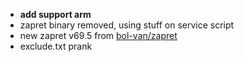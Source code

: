 - **add support arm**
- zapret binary removed, using stuff on service script
- new zapret v69.5 from [bol-van/zapret](https://github.com/bol-van/zapret/releases/tag/v69.5)
- exclude.txt prank
